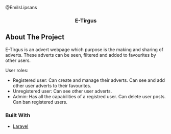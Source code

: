  
@EmilsLipsans 
  
<h3 align="center">E-Tirgus</h3>

<!-- ABOUT THE PROJECT -->
## About The Project

E-Tirgus is an advert webpage which purpose is the making and sharing of adverts. These adverts can be seen, filtered and added to favourites by other users.

User roles:
- Registered user: Can create and manage their adverts. Can see and add other user adverts to their favourites.
- Unregistered user: Can see other user adverts.
- Admin: Has all the capabilities of a registred user. Can delete user posts. Can ban registered users.




### Built With

* [Laravel](https://laravel.com)
